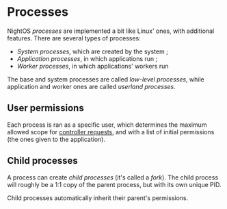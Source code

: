 # Processes

NightOS _processes_ are implemented a bit like Linux' ones, with additional features.
There are several types of processes:

* _System processes_, which are created by the system ;
* _Application processes_, in which applications run ;
* _Worker processes_, in which applications' workers run

The base and system processes are called _low-level processes_, while application and worker ones are called _userland processes_.

## User permissions

Each process is ran as a specific user, which determines the maximum allowed scope for [controller requests](controller.md), and with a list of initial permissions (the ones given to the application).

## Child processes

A process can create _child processes_ (it's called a _fork_). The child process will roughly be a 1:1 copy of the parent process, but with its own unique PID.

Child processes automatically inherit their parent's permissions.